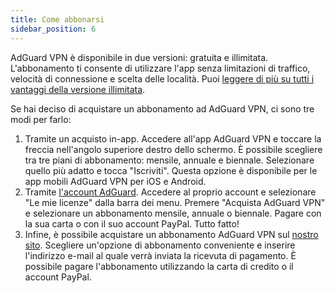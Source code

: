 ```yaml
---
title: Come abbonarsi
sidebar_position: 6
---
```


AdGuard VPN è disponibile in due versioni: gratuita e illimitata. L'abbonamento ti consente di utilizzare l'app senza limitazioni di traffico, velocità di connessione e scelta delle località. Puoi [leggere di più su tutti i vantaggi della versione illimitata](free-vs-unlimited.md).

Se hai deciso di acquistare un abbonamento ad AdGuard VPN, ci sono tre modi per farlo:

1. Tramite un acquisto in-app. Accedere all'app AdGuard VPN e toccare la freccia nell'angolo superiore destro dello schermo. È possibile scegliere tra tre piani di abbonamento: mensile, annuale e biennale. Selezionare quello più adatto e tocca "Iscriviti". Questa opzione è disponibile per le app mobili AdGuard VPN per iOS e Android.
2. Tramite [l'account AdGuard](https://my.adguard.com/main.html). Accedere al proprio account e selezionare "Le mie licenze" dalla barra dei menu. Premere "Acquista AdGuard VPN" e selezionare un abbonamento mensile, annuale o biennale. Pagare con la sua carta o con il suo account PayPal. Tutto fatto!
3. Infine, è possibile acquistare un abbonamento AdGuard VPN sul [nostro sito](https://adguard-vpn.com/license.html). Scegliere un'opzione di abbonamento conveniente e inserire l'indirizzo e-mail al quale verrà inviata la ricevuta di pagamento. È possibile pagare l'abbonamento utilizzando la carta di credito o il account PayPal.
